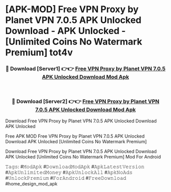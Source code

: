 # [APK-MOD] Free VPN Proxy by Planet VPN 7.0.5 APK Unlocked Download - APK Unlocked - [Unlimited Coins No Watermark Premium] tot4v



<div align="center">
<h3>🔴 Download [Server1] 👉👉 <a href="https://momento.my/?title=Free_VPN_Proxy_by_Planet_VPN_7.0.5_APK_Unlocked_Download">Free VPN Proxy by Planet VPN 7.0.5 APK Unlocked Download Mod Apk</a></h3><br>

<h3>🔴 Download [Server2] 👉👉 <a href="https://momento.my/?title=Free_VPN_Proxy_by_Planet_VPN_7.0.5_APK_Unlocked_Download">Free VPN Proxy by Planet VPN 7.0.5 APK Unlocked Download Mod Apk</a></h3>
</div>



Download Free VPN Proxy by Planet VPN 7.0.5 APK Unlocked Download APK Unlocked

Free APK MOD Free VPN Proxy by Planet VPN 7.0.5 APK Unlocked Download APK Unlocked [Unlimited Coins No Watermark Premium]

Download Free VPN Proxy by Planet VPN 7.0.5 APK Unlocked Download APK Unlocked [Unlimited Coins No Watermark Premium] Mod For Android

𝚃𝚊𝚐𝚜: #𝙼𝚘𝚍𝙰𝚙𝚔 #𝙳𝚘𝚠𝚗𝚕𝚘𝚊𝚍𝙼𝚘𝚍𝙰𝚙𝚔 #𝙰𝚙𝚔𝙻𝚊𝚝𝚎𝚜𝚝𝚅𝚎𝚛𝚜𝚒𝚘𝚗 #𝙰𝚙𝚔𝚄𝚗𝚕𝚒𝚖𝚒𝚝𝚎𝚍𝙼𝚘𝚗𝚎𝚢 #𝙰𝚙𝚔𝚄𝚗𝚕𝚘𝚌𝚔𝙰𝚕𝚕 #𝙰𝚙𝚔𝙽𝚘𝙰𝚍𝚜 #𝚄𝚗𝚕𝚘𝚌𝚔𝙿𝚛𝚎𝚖𝚒𝚞𝚖 #𝙵𝚘𝚛𝙰𝚗𝚍𝚛𝚘𝚒𝚍 #𝙵𝚛𝚎𝚎𝙳𝚘𝚠𝚗𝚕𝚘𝚊𝚍 #home_design_mod_apk
